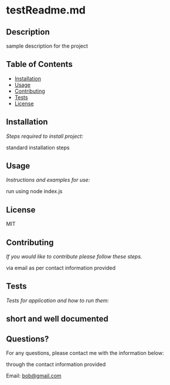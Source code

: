 # testReadme.md

 
 ## Description 
  
 sample description for the project 
  
  
  
  ## Table of Contents
 * [Installation](#installation)
 * [Usage](#usage)
 * [Contributing](#contributing)
 * [Tests](#tests)
 * [License](#license)
 
 ## Installation
 
 *Steps required to install project:*
 
 standard installation steps
 
 ## Usage 
 
 *Instructions and examples for use:*
 
 run using node index.js
 
   ## License
   
   MIT
   
 
 ## Contributing
 
 *If you would like to contribute please follow these steps.*
 
 via email as per contact information provided
 
 ## Tests
 
 *Tests for application and how to run them:*
 
 short and well documented
 ---
 
 ## Questions?
 
 For any questions, please contact me with the information below:

through the contact information provided
 

 Email: bob@gmail.com

 